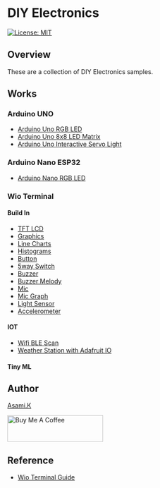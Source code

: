 # DIY Electronics

[![License: MIT](https://img.shields.io/badge/License-MIT-yellow.svg)](https://opensource.org/licenses/MIT)

## Overview

These are a collection of DIY Electronics samples.

## Works 

### Arduino UNO

- [Arduino Uno RGB LED](https://github.com/asamiile/diy-electronics/tree/main/Arduino_Uno_RGB_LED)
- [Arduino Uno 8x8 LED Matrix](https://github.com/asamiile/diy-electronics/tree/main/Arduino_Uno_8x8_LED_Matrix)
- [Arduino Uno Interactive Servo Light](https://github.com/asamiile/diy-electronics/tree/main/Arduino_Uno_Interactive_Servo_Light)


### Arduino Nano ESP32

- [Arduino Nano RGB LED](https://github.com/asamiile/diy-electronics/tree/main/Arduino_Nano_ESP32_RGB_LED)


### Wio Terminal

#### Build In

- [TFT LCD](https://github.com/asamiile/diy-electronics/tree/main/Wio_Terminal_Build_In/Wio_Terminal_TFT_LCD)
- [Graphics](https://github.com/asamiile/diy-electronics/tree/main/Wio_Terminal_Build_In/Wio_Terminal_Graphics)
- [Line Charts](https://github.com/asamiile/diy-electronics/tree/main/Wio_Terminal_Build_In/Wio_Terminal_Line_Charts)
- [Histograms](https://github.com/asamiile/diy-electronics/tree/main/Wio_Terminal_Build_In/Wio_Terminal_Histograms)
- [Button](https://github.com/asamiile/diy-electronics/tree/main/Wio_Terminal_Build_In/Wio_Teaminal_Button)
- [5way Switch](https://github.com/asamiile/diy-electronics/tree/main/Wio_Terminal_Build_In/Wio_Terminal_5way_Switch)
- [Buzzer](https://github.com/asamiile/diy-electronics/tree/main/Wio_Terminal_Build_In/Wio_Terminal_Buzzer)
- [Buzzer Melody](https://github.com/asamiile/diy-electronics/tree/main/Wio_Terminal_Build_In/Wio_Terminal_Buzzer_Melody)
- [Mic](https://github.com/asamiile/diy-electronics/tree/main/Wio_Terminal_Build_In/Wio_Terminal_Mic)
- [Mic Graph](https://github.com/asamiile/diy-electronics/tree/main/Wio_Terminal_Build_In/Wio_Terminal_Mic_Graph)
- [Light Sensor](https://github.com/asamiile/diy-electronics/tree/main/Wio_Terminal_Build_In/Wio_Terminal_Light_Sensor)
- [Accelerometer](https://github.com/asamiile/diy-electronics/tree/main/Wio_Terminal_Build_In/Wio_Terminal_Accelerometer)


#### 
<!-- - [Wio Terminal Digital Tape Measure](https://github.com/asamiile/diy-electronics/tree/main/Wio_Terminal_Digital_Tape_Measure) -->
<!-- - [Wio Terminal Digital Compass](https://github.com/asamiile/diy-electronics/tree/main/Wio_Terminal_Digital_Compass) -->


#### IOT

- [Wifi BLE Scan](https://github.com/asamiile/diy-electronics/tree/main/Wio_Terminal_Iot/Wifi_BLE_Scan)
- [Weather Station with Adafruit IO](https://github.com/asamiile/diy-electronics/tree/main/Wio_Terminal_Weather_Station_with_Adafruit_IO)
<!-- - [GPS Tracker with Adafruit IO](https://github.com/asamiile/diy-electronics/tree/main/Wio_Terminal_GPS_Tracker_with_Adafruit_IO) -->


<!-- ### XIAO RP2040 -->

<!-- ### XIAO ESP32C3 -->

<!-- ### ESP32-DevKitC  -->


#### Tiny ML

<!-- - [Edge Impulse Word Detection](https://github.com/asamiile/diy-electronics/tree/main/Wio_Terminal_Edge_Impulse/Wio_Terminal_Edge_Impulse_Word_Detection) -->


## Author

[Asami.K](https://asami.tokyo/)

<a href="https://www.buymeacoffee.com/asamiile" target="_blank"><img src="https://cdn.buymeacoffee.com/buttons/v2/default-yellow.png" alt="Buy Me A Coffee" style="height: 60px !important;width: 217px !important;" ></a>

## Reference

- [Wio Terminal Guide](https://wiki.seeedstudio.com/Wio_Terminal_Intro/)